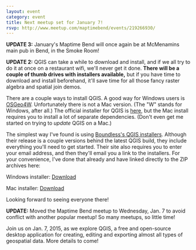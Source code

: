 ```yaml
---
layout: event
category: event
title: Next meetup set for January 7!
rsvp: http://www.meetup.com/maptimebend/events/219266930/
---
```


**UPDATE 3:** January's Maptime Bend will once again be at McMenamins main pub in Bend, in the Smoke Room!

**UPDATE 2:** QGIS can take a while to download and install, and if we all try to do it at once on a restaurant wifi, we'll never get it done. **There will be a couple of thumb drives with installers available,** but if you have time to download and install beforehand, it'll save time for all those fancy raster algebra and spatial join demos.

There are a couple ways to install QGIS. A good way for Windows users is [OSGeo4W](http://trac.osgeo.org/osgeo4w/). Unfortunately there is not a Mac version. (The "W" stands for Windows, after all.) The official installer for QGIS is [here](http://qgis.org/en/site/forusers/download.html), but the Mac install requires you to install a lot of separate dependencies. (Don't even get me started on trying to _update_ QGIS on a Mac.)

The simplest way I've found is using [Boundless's QGIS installers](http://boundlessgeo.com/solutions/solutions-software/qgis/qgis-download/). Although their release is a couple versions behind the latest QGIS build, they include everything you'll need to get started. Their site also requires you to enter your email address, and then they'll email you a link to the installers. For your convenience, I've done that already and have linked directly to the ZIP archives here:

Windows installer: [Download](https://www.dropbox.com/s/ewlw2lr6md0fdxq/OpenGeoSuite-QGIS-windows-latest.zip?dl=0)

Mac installer: [Download](https://www.dropbox.com/s/vlh8elshnb7175s/OpenGeoSuite-QGIS-osx-latest.zip?dl=0)

Looking forward to seeing everyone there!

**UPDATE:** Moved the Maptime Bend meetup to Wednesday, Jan. 7 to avoid conflict with another popular meetup! So many meetups, so little time!

Join us on Jan. 7, 2015, as we explore QGIS, a free and open-source desktop application for creating, editing and exporting almost all types of geospatial data. More details to come!
